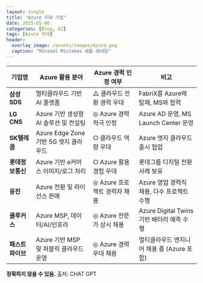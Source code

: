 ```yaml
---
layout: single
title: "Azure 우대 기업"
date: 2025-05-06
categories: [Blog, AI]
tags: [Azure 우대]
header:
  overlay_image: /assets/images/Azure.png
  caption: "Minimal Mistakes 샘플 썸네일"
---
```


| 기업명           | Azure 활용 분야                        | Azure 경력 인정 여부         | 비고                                       |
| ---------------- | -------------------------------------- | ---------------------------- | ------------------------------------------ |
| **삼성SDS**      | 멀티클라우드 기반 AI 플랫폼            | △ 클라우드 전환 경력 우대    | FabriX를 Azure에 탑재, MS와 협력           |
| **LG CNS**       | Azure 기반 생성형 AI 솔루션 및 컨설팅  | ◎ Azure 경력 적극 인정       | Azure AD 운영, MS Launch Center 운영       |
| **SK텔레콤**     | Azure Edge Zone 기반 5G 엣지 클라우드  | ○ 클라우드 역량 우대         | Azure 엣지 클라우드 출시 협업              |
| **롯데정보통신** | Azure 기반 e커머스 이미지/로그 처리    | ○ Azure 활용 경험 우대       | 롯데그룹 디지털 전환 사례 보유             |
| **웅진**         | Azure 전환 및 라이선스 판매            | ◎ Azure 프로젝트 경력자 채용 | Azure 영업 경력직 채용, 다수 프로젝트 수행 |
| **클루커스**     | Azure MSP, 데이터/AI/인프라            | ◎ Azure 전문가 상시 채용     | Azure Digital Twins 기반 배터리 예측 수행  |
| **패스트파이브** | Azure 기반 MSP 및 퍼블릭 클라우드 운영 | ◎ Azure 경력 우대 채용       | 멀티클라우드 엔지니어 채용 중 (Azure 포함) |

**정확하지 않을 수 있음.**
출처: CHAT GPT
